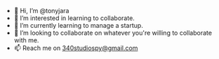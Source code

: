- 👋 Hi, I’m @tonyjara
- 👀 I’m interested in learning to collaborate.
- 🌱 I’m currently learning to manage a startup.
- 💞️ I’m looking to collaborate on whatever you're willing to collaborate with me.
- 📫 Reach me on 340studiospy@gmail.com

<!---
tonyjara/tonyjara is a ✨ special ✨ repository because its `README.md` (this file) appears on your GitHub profile.
You can click the Preview link to take a look at your changes.
--->
